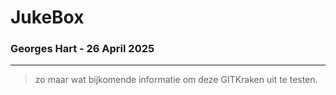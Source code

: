 # JukeBox
### Georges Hart - 26 April 2025
---

> zo maar wat bijkomende informatie om deze GITKraken uit te testen.


